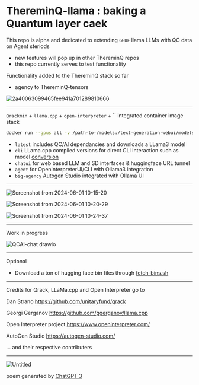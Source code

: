 # ThereminQ-llama : baking a Quantum layer caek

This repo is alpha and dedicated to extending `GGUF` llama LLMs with QC data on Agent steriods
- new features will pop up in other ThereminQ repos
- this repo currently serves to test functionality 

Functionality added to the ThereminQ stack so far
- agency to ThereminQ-tensors

![2a40063099465fee941a701289810666](https://github.com/twobombs/thereminq-llama/assets/12692227/6097d5e2-92fa-4bff-9297-c26d98f31d84)

--------

`Qrackmin` + `llama.cpp` + `open-interpreter` + `` integrated container image stack

```bash
docker run --gpus all -v /path-to-/models:/text-generation-webui/models  -p 5000:5000 -p 5173:5173 -p 5601:5601 -p 6080:6080 -p 7860:7860 -p 8501:8501 -p 8081:8081 -d twobombs/thereminq-llama[:tag] 
````

- `latest` includes QC/AI dependancies and downloads a LLama3 model
- `cli` LLama.cpp compiled versions for direct CLI interaction such as model [conversion](https://github.com/ggerganov/llama.cpp?tab=readme-ov-file#prepare-and-quantize)
- `chatui` for web based LLM and SD interfaces & huggingface URL tunnel
- `agent` for OpenInterpreterUI/CLI with Ollama3 integration
- `big-agency` Autogen Studio integrated with Ollama UI

--------

![Screenshot from 2024-06-01 10-15-20](https://github.com/twobombs/thereminq-llama/assets/12692227/4c5ddfea-74fc-4251-ae21-776642f2de0f)

![Screenshot from 2024-06-01 10-20-29](https://github.com/twobombs/thereminq-llama/assets/12692227/cdf5e11d-c7a1-484b-926c-b25bb262ecb6)

![Screenshot from 2024-06-01 10-24-37](https://github.com/twobombs/thereminq-llama/assets/12692227/5c0b52a0-92bd-4f5e-8ff0-5fb008ad15db)


--------

Work in progress 

![QCAI-chat drawio](https://github.com/twobombs/thereminq-llama/assets/12692227/53d15ddb-1599-4787-bc0e-962672d81cf1)


--------

Optional
- Download a ton of hugging face bin files through [fetch-bins.sh](https://github.com/twobombs/thereminq-llama/blob/main/misc/fetch-bins.sh)

--------

Credits for Qrack, LLaMa.cpp and Open Interpreter go to

Dan Strano https://github.com/unitaryfund/qrack

Georgi Gerganov https://github.com/ggerganov/llama.cpp

Open Interpreter project https://www.openinterpreter.com/

AutoGen Studio https://autogen-studio.com/

... and their respective contributers

--------

![Untitled](https://user-images.githubusercontent.com/12692227/232248160-f4c2a3aa-fd19-4b62-b6f2-532ec44ca0e3.png)

poem generated by [ChatGPT 3](https://chat.openai.com/)
